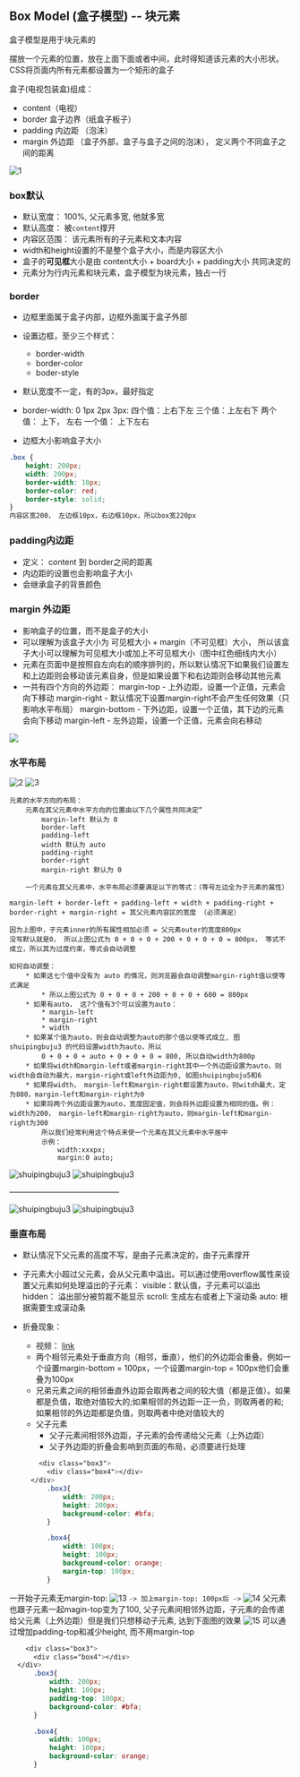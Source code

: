#

## Box Model (盒子模型) -- 块元素

盒子模型是用于块元素的

摆放一个元素的位置，放在上面下面或者中间，此时得知道该元素的大小形状。CSS将页面内所有元素都设置为一个矩形的盒子

盒子(电视包装盒)组成：

* content（电视）
* border 盒子边界（纸盒子板子）
* padding 内边距 （泡沫）
* margin 外边距 （盒子外部，盒子与盒子之间的泡沫）， 定义两个不同盒子之间的距离

![1](../../../Image/CSS/box1.jpeg)

### box默认

* 默认宽度： 100%, 父元素多宽, 他就多宽
* 默认高度： 被`content`撑开
* 内容区范围： 该元素所有的子元素和文本内容
* width和height设置的不是整个盒子大小，而是内容区大小
* 盒子的**可见框**大小是由 content大小 + board大小 + padding大小 共同决定的
* 元素分为行内元素和块元素，盒子模型为块元素，独占一行

### border

* 边框里面属于盒子内部，边框外面属于盒子外部
* 设置边框，至少三个样式：
  * border-width
  * border-color
  * boder-style

* 默认宽度不一定，有的3px，最好指定
* border-width: 0 1px 2px 3px:
    四个值：上右下左
    三个值：上左右下
    两个值： 上下， 左右
    一个值： 上下左右
* 边框大小影响盒子大小

```css
.box {
    height: 200px;
    width: 200px;
    border-width: 10px;
    border-color: red;
    border-style: solid;
}
内容区宽200， 左边框10px，右边框10px，所以box宽220px
```

### padding内边距

* 定义： content 到 border之间的距离
* 内边距的设置也会影响盒子大小
* 会继承盒子的背景颜色

### margin 外边距

* 影响盒子的位置，而不是盒子的大小
* 可以理解为该盒子大小为 可见框大小 + margin（不可见框）大小， 所以该盒子大小可以理解为可见框大小或加上不可见框大小（图中红色细线内大小）
* 元素在页面中是按照自左向右的顺序排列的，所以默认情况下如果我们设置左和上边距则会移动该元素自身，但是如果设置下和右边距则会移动其他元素
* 一共有四个方向的外边距：
    margin-top - 上外边距，设置一个正值，元素会向下移动
    margin-right - 默认情况下设置margin-right不会产生任何效果（只影响水平布局）
    margin-bottom - 下外边距，设置一个正值，其下边的元素会向下移动
    margin-left - 左外边距，设置一个正值，元素会向右移动

![](../../../Image/CSS/margin.png)

### 水平布局

![2](../../../Image/CSS/shuipingbuju.png)
![3](../../../Image/CSS/shuipingbuju2.png)

```text
元素的水平方向的布局：
    元素在其父元素中水平方向的位置由以下几个属性共同决定“
        margin-left 默认为 0
        border-left
        padding-left
        width 默认为 auto
        padding-right
        border-right
        margin-right 默认为 0

    一个元素在其父元素中，水平布局必须要满足以下的等式：（等号左边全为子元素的属性）

margin-left + border-left + padding-left + width + padding-right + border-right + margin-right = 其父元素内容区的宽度 （必须满足）

因为上图中，子元素inner的所有属性相加必须 = 父元素outer的宽度800px
没写默认就是0， 所以上图公式为 0 + 0 + 0 + 200 + 0 + 0 + 0 = 800px， 等式不成立，所以其为过度约束，等式会自动调整

如何自动调整：
    * 如果这七个值中没有为 auto 的情况，则浏览器会自动调整margin-right值以使等式满足
        * 所以上图公式为 0 + 0 + 0 + 200 + 0 + 0 + 600 = 800px
    * 如果有auto， 这7个值有3个可以设置为auto：
        * margin-left
        * margin-right
        * width
    * 如果某个值为auto，则会自动调整为auto的那个值以使等式成立, 图 shuipingbuju3 的代码设置width为auto，所以
        0 + 0 + 0 + auto + 0 + 0 + 0 = 800, 所以自动width为800p
    * 如果将width和margin-left或者margin-right其中一个外边距设置为auto，则width会自动为最大，margin-right或left外边距为0, 如图shuipingbuju5和6
    * 如果将width， margin-left和margin-right都设置为auto，则witdh最大，定为800，margin-left和margin-right为0
    * 如果将两个外边距设置为auto，宽度固定值，则会将外边距设置为相同的值。例： width为200， margin-left和margin-right为auto，则margin-left和margin-right为300
        所以我们经常利用这个特点来使一个元素在其父元素中水平居中
        示例：
            width:xxxpx;
            margin:0 auto;
```

![shuipingbuju3](../../../Image/CSS/shuipingbuju3.png)
![shuipingbuju3](../../../Image/CSS/shuipingbuju4.png)

——————————————

![shuipingbuju3](../../../Image/CSS/shuipingbuju5.png)
![shuipingbuju3](../../../Image/CSS/shuipingbuju6.png)

### 垂直布局

* 默认情况下父元素的高度不写，是由子元素决定的，由子元素撑开
* 子元素大小超过父元素，会从父元素中溢出。可以通过使用overflow属性来设置父元素如何处理溢出的子元素：
  visible：默认值，子元素可以溢出
  hidden： 溢出部分被剪裁不能显示
  scroll: 生成左右或者上下滚动条
  auto: 根据需要生成滚动条
* 折叠现象：
  * 视频： [link](https://www.youtube.com/watch?v=SkFQz0NuINk&list=PLmOn9nNkQxJFs5KfK5ihVgb8nNccfkgxn&index=51)
  * 两个相邻元素处于垂直方向（相邻，垂直），他们的外边距会重叠。例如一个设置margin-bottom = 100px，一个设置margin-top = 100px他们会重叠为100px
  * 兄弟元素之间的相邻垂直外边距会取两者之间的较大值（都是正值）。如果都是负值，取绝对值较大的;如果相邻的外边距一正一负，则取两者的和; 如果相邻的外边距都是负值，则取两者中绝对值较大的
  * 父子元素
    * 父子元素间相邻外边距，子元素的会传递给父元素（上外边距）
    * 父子外边距的折叠会影响到页面的布局，必须要进行处理

  ```css
      <div class="box3">
        <div class="box4"></div>
    </div>
        .box3{
            width: 200px;
            height: 200px;
            background-color: #bfa;
        }

        .box4{
            width: 100px;
            height: 100px;
            background-color: orange;
            margin-top: 100px;
        }

  ```

一开始子元素无margin-top:
![13](../../../Image/CSS/13.png)
`-> 加上margin-top: 100px后 ->`
![14](../../../Image/CSS/14.png)
父元素也跟子元素一起magin-top变为了100, 父子元素间相邻外边距，子元素的会传递给父元素（上外边距）但是我们只想移动子元素, 达到下面图的效果
![15](../../../Image/CSS/15.png)
可以通过增加padding-top和减少height, 而不用margin-top

  ```css
      <div class="box3">
        <div class="box4"></div>
    </div>
        .box3{
            width: 200px;
            height: 100px;
            padding-top: 100px;
            background-color: #bfa;
        }

        .box4{
            width: 100px;
            height: 100px;
            background-color: orange;
        }
  ```